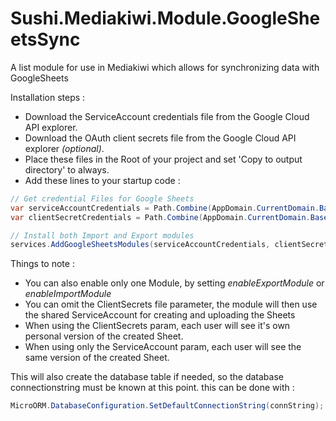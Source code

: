 # Sushi.Mediakiwi.Module.GoogleSheetsSync
A list module for use in Mediakiwi which allows for synchronizing data with GoogleSheets

Installation steps :
* Download the ServiceAccount credentials file from the Google Cloud API explorer.
* Download the OAuth client secrets file from the Google Cloud API explorer *(optional)*.
* Place these files in the Root of your project and set 'Copy to output directory' to always.
* Add these lines to your startup code :

```cs
// Get credential Files for Google Sheets
var serviceAccountCredentials = Path.Combine(AppDomain.CurrentDomain.BaseDirectory, "sheetsCredentials.json");
var clientSecretCredentials = Path.Combine(AppDomain.CurrentDomain.BaseDirectory, "sheetsClientSecret.json");

// Install both Import and Export modules
services.AddGoogleSheetsModules(serviceAccountCredentials, clientSecretCredentials);
```

Things to note :
* You can also enable only one Module, by setting _enableExportModule_ or _enableImportModule_
* You can omit the ClientSecrets file parameter, the module will then use the shared ServiceAccount for creating and uploading the Sheets
* When using the ClientSecrets param, each user will see it's own personal version of the created Sheet.
* When using only the ServiceAccount param, each user will see the same version of the created Sheet.

This will also create the database table if needed, so the database connectionstring must be known at this point.
this can be done with :
```cs
MicroORM.DatabaseConfiguration.SetDefaultConnectionString(connString);
```
